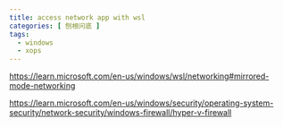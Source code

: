 ```yaml
---
title: access network app with wsl
categories: [ 刨根问底 ]
tags:
  - windows
  - xops
---
```


https://learn.microsoft.com/en-us/windows/wsl/networking#mirrored-mode-networking

https://learn.microsoft.com/en-us/windows/security/operating-system-security/network-security/windows-firewall/hyper-v-firewall

